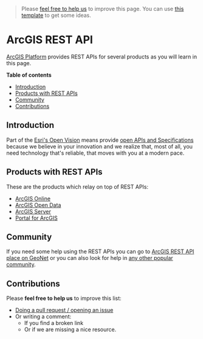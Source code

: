 > Please [feel free to help us](#contributions) to improve this page. You can use [this template](https://github.com/esri-es/awesome-arcgis/blob/master/RESOURCE_PAGE_TEMPLATE.md) to get some ideas.

# ArcGIS REST API
[ArcGIS Platform](../../README.md#about-arcgis) provides REST APIs for several products
as you will learn in this page.

<!-- START doctoc generated TOC please keep comment here to allow auto update -->
<!-- DON'T EDIT THIS SECTION, INSTEAD RE-RUN doctoc TO UPDATE -->
**Table of contents**

- [Introduction](#introduction)
- [Products with REST APIs](#products-with-rest-apis)
- [Community](#community)
- [Contributions](#contributions)

<!-- END doctoc generated TOC please keep comment here to allow auto update -->

## Introduction
Part of the [Esri's Open Vision](http://www.esri.com/software/open) means provide
[open APIs and Specifications](http://www.esri.com/software/open/open-apis-and-specs)
because we believe in your innovation and we realize that, most of all, you need
technology that's reliable, that moves with you at a modern pace.

## Products with REST APIs
These are the products which relay on top of REST APIs:
* [ArcGIS Online](../../products/arcgis-online/rest-apis/README.md)
* [ArcGIS Open Data](../../products/arcgis-online/rest-apis/README.md#arcGIS-open-data)
* [ArcGIS Server](../../products/arcgis-enterprise/arcgis-server/README.md#rest-api)
* [Portal for ArcGIS](../../products/arcgis-enterprise/portal-for-arcgis/README.md#rest-api)

## Community
If you need some help using the REST APIs you can go to
[ArcGIS REST API place on GeoNet](https://geonet.esri.com/community/developers/web-developers/arcgis-rest-api)
or you can also look for help in [any other popular community](../../README.md#arcgis-community).

## Contributions
Please **feel free to help us** to improve this list:

* [Doing a pull request / opening an issue](https://github.com/hhkaos/awesome-arcgis#contributions)
* Or writing a comment:
  * If you find a broken link
  * Or if we are missing a nice resource.
